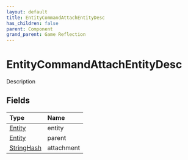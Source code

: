 ```yaml
---
layout: default
title: EntityCommandAttachEntityDesc
has_children: false
parent: Component
grand_parent: Game Reflection
---
```

# EntityCommandAttachEntityDesc
Description 

## Fields

| Type | Name |
|:----------|:--------------|
| [Entity](/riftbreaker-wiki/docs/game-reflection/classes/entity/) | entity |
| [Entity](/riftbreaker-wiki/docs/game-reflection/classes/entity/) | parent |
| [StringHash](/riftbreaker-wiki/docs/game-reflection/classes/string_hash/) | attachment |

